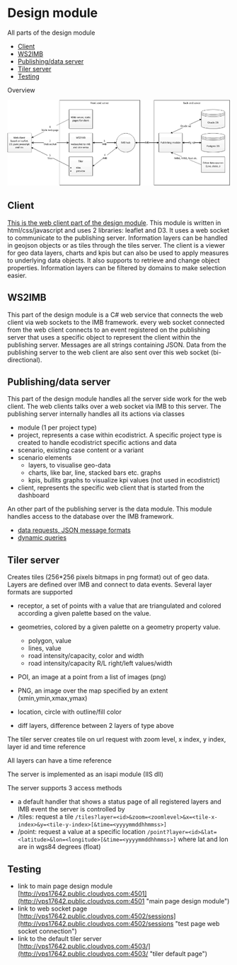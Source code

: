 # Design module
All parts of the design module

- [Client](#client)
- [WS2IMB](#ws2imb)
- [Publishing/data server](#publishing)
- [Tiler server](#tiler)
- [Testing](#testing)

Overview

![overview of elements, construction and dependencies of the design module](overview.png)


## Client <a name="client"></a>
[This is the web client part of the design module](https://github.com/ecodistrict/DesignModule/wiki/WebClient). This module is written in html/css/javascript and uses 2 libraries: leaflet and D3. It uses a web socket to communicate to the publishing server. Information layers can be handled in geojson objects or as tiles through the tiles server. The client is a viewer for geo data layers, charts and kpis but can also be used to apply measures to underlying data objects. It also supports to retrieve and change object properties. Information layers can be filtered by domains to make selection easier. 


## WS2IMB <a name="ws2imb"></a>
This part of the design module is a C# web service that connects the web client via web sockets to the IMB framework. every web socket connected from the web client connects to an event registered on the publishing server that uses a specific object to represent the client within the publishing server. Messages are all strings containing JSON. Data from the publishing server to the web client are also sent over this web socket (bi-directional). 


## Publishing/data server <a name="publishing"></a>
This part of the design module handles all the server side work for the web client. The web clients talks over a web socket via IMB to this server. The publishing server internally handles all its actions via classes 

- module (1 per project type)
- project, represents a case within ecodistrict. A specific project type is created to handle ecodistrict specific actions and data
- scenario, existing case content or a variant
- scenario elements
	- layers, to visualise geo-data
	- charts, like bar, line, stacked bars etc. graphs
	- kpis, bullits graphs to visualize kpi values (not used in ecodistrict)
- client, represents the specific web client that is started from the dashboard

An other part of the publishing server is the data module. This module handles access to the database over the IMB framework. 

- [data requests, JSON message formats](jsonrequests.md)
- [dynamic queries](dynamicqueries.md)


## Tiler server <a name="tiler"></a>
Creates tiles (256*256 pixels bitmaps in png format) out of geo data. Layers are defined over IMB and connect to data events. Several layer formats are supported

- receptor, a set of points with a value that are triangulated and colored according a given palette based on the value.
- geometries, colored by a given palette on a geometry property value.
	- polygon, value
	- lines, value
	- road intensity/capacity, color and width
	- road intensity/capacity R/L right/left values/width
	
- POI, an image at a point from a list of images (png)
- PNG,  an image over the map specified by an extent (xmin,ymin,xmax,ymax)
- location, circle with outline/fill color
-  diff layers, difference between 2 layers of type above

The tiler server creates tile on url request with zoom level, x index, y index, layer id and time reference

All layers can have a time reference

The server is implemented as an isapi module (IIS dll)

The server supports 3 access methods

- a default handler that shows a status page of all registered layers and IMB event the server is controlled by
- /tiles: request a tile `/tiles?layer=<id>&zoom=<zoomlevel>&x=<tile-x-index>&y=<tile-y-index>[&time=<yyyymmddhhmmss>]`
- /point: request a value at a specific location `/point?layer=<id>&lat=<latitude>&lon=<longitude>[&time=<yyyymmddhhmmss>]` where lat and lon are in wgs84 degrees (float)


## Testing <a name="testing"></a>

- link to main page design module [http://vps17642.public.cloudvps.com:4501](http://vps17642.public.cloudvps.com:4501 "main page design module")
- link to web socket page [http://vps17642.public.cloudvps.com:4502/sessions](http://vps17642.public.cloudvps.com:4502/sessions "test page web socket connection")
- link to the default tiler server [http://vps17642.public.cloudvps.com:4503/](http://vps17642.public.cloudvps.com:4503/ "tiler default page")


